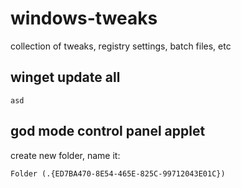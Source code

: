 # windows-tweaks
collection of tweaks, registry settings, batch files, etc

## winget update all
```
asd
```

## god mode control panel applet
create new folder, name it:
```
Folder (.{ED7BA470-8E54-465E-825C-99712043E01C})
```
